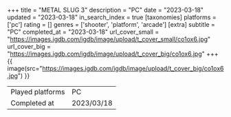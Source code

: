 +++
title = "METAL SLUG 3"
description = "PC"
date = "2023-03-18"
updated = "2023-03-18"
in_search_index = true
[taxonomies]
platforms = ['pc']
rating = []
genres = ['shooter', 'platform', 'arcade']
[extra]
subtitle = "PC"
completed_at = "2023-03-18"
url_cover_small = "https://images.igdb.com/igdb/image/upload/t_cover_small/co1ox6.jpg"
url_cover_big = "https://images.igdb.com/igdb/image/upload/t_cover_big/co1ox6.jpg"
+++
{{ image(src="https://images.igdb.com/igdb/image/upload/t_cover_big/co1ox6.jpg") }}

|              |            |
| ------------ | ---------- |
| Played platforms    | PC |
| Completed at | 2023/03/18 |

